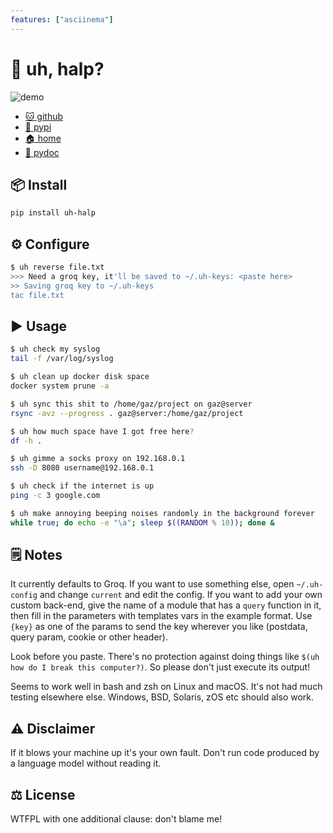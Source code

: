 ```yaml
---
features: ["asciinema"]
---
```

# 🛟 uh, halp?

![demo](uh-halp.cast.png)

* [🐱 github](https://github.com/bitplane/uh-halp)
* [🐍 pypi](https://pypi.org/uh-halp)
* [🏠 home](https://bitplane.net/dev/python/uh-halp)
* [📃 pydoc](https://bitplane.net/dev/python/uh-halp/pydocs)

## 📦 Install

```bash
pip install uh-halp
```

## ⚙ Configure

```bash
$ uh reverse file.txt
>>> Need a groq key, it'll be saved to ~/.uh-keys: <paste here>
>> Saving groq key to ~/.uh-keys
tac file.txt
```

## ▶️ Usage

```bash
$ uh check my syslog
tail -f /var/log/syslog

$ uh clean up docker disk space
docker system prune -a

$ uh sync this shit to /home/gaz/project on gaz@server
rsync -avz --progress . gaz@server:/home/gaz/project

$ uh how much space have I got free here?
df -h .

$ uh gimme a socks proxy on 192.168.0.1
ssh -D 8080 username@192.168.0.1

$ uh check if the internet is up
ping -c 3 google.com

$ uh make annoying beeping noises randomly in the background forever
while true; do echo -e "\a"; sleep $((RANDOM % 10)); done &
```

## 🗒️ Notes

It currently defaults to Groq. If you want to use something else, open
`~/.uh-config` and change `current` and edit the config. If you want
to add your own custom back-end, give the name of a module that has a
`query` function in it, then fill in the parameters with templates vars
in the example format. Use `{key}` as one of the params to send the key
wherever you like (postdata, query param, cookie or other header).

Look before you paste. There's no protection against doing things like
`$(uh how do I break this computer?)`. So please don't just execute its
output!

Seems to work well in bash and zsh on Linux and macOS. It's not had much
testing elsewhere else. Windows, BSD, Solaris, zOS etc should also work.

## ⚠️ Disclaimer

If it blows your machine up it's your own fault. Don't run code produced by
a language model without reading it.

## ⚖️ License

WTFPL with one additional clause: don't blame me!

